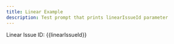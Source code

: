 ```yaml
---
title: Linear Example
description: Test prompt that prints linearIssueId parameter
---
```


Linear Issue ID: {{linearIssueId}}
